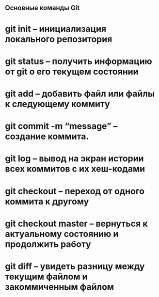 ## Основные команды Git
# git init – инициализация локального репозитория
# git status – получить информацию от git о его текущем состоянии
# git add – добавить файл или файлы к следующему коммиту
# git commit -m “message” – создание коммита.
# git log – вывод на экран истории всех коммитов с их хеш-кодами
# git checkout – переход от одного коммита к другому
# git checkout master – вернуться к актуальному состоянию и продолжить работу
# git diff – увидеть разницу между текущим файлом и закоммиченным файлом

